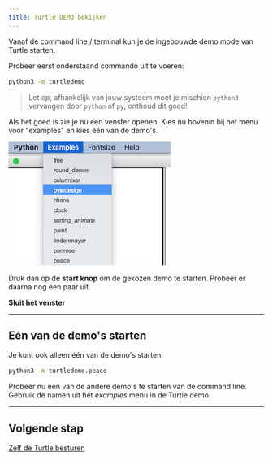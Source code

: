```yaml
---
title: Turtle DEMO bekijken
---
```


Vanaf de command line / terminal kun je de ingebouwde demo mode van Turtle starten. 

Probeer eerst onderstaand commando uit te voeren: 

```bash
python3 -m turtledemo
```

> Let op, afhankelijk van jouw systeem moet je mischien `python3` vervangen door `python` of `py`, onthoud dit goed!

Als het goed is zie je nu een venster openen. Kies nu bovenin bij het menu voor "examples" en kies één van de demo's. 

![](turtle_examples.png)

Druk dan op de **start knop** om de gekozen demo te starten. Probeer er daarna nog een paar uit.

**Sluit het venster**

---

## Eén van de demo's starten

Je kunt ook alleen één van de demo's starten:

```bash
python3 -m turtledemo.peace
```

Probeer nu een van de andere demo's te starten van de command line. Gebruik de namen uit het *examples* menu in de Turtle demo.

---

## Volgende stap

[Zelf de Turtle besturen](../02-play-with-turtle-cli)
